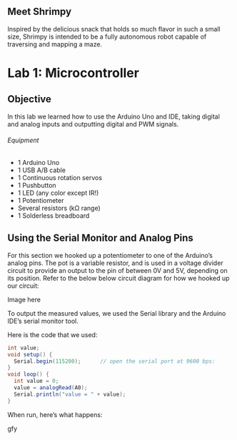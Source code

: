 ## Meet Shrimpy

Inspired by the delicious snack that holds so much flavor in such a small size, Shrimpy is intended to be a fully autonomous robot capable of traversing and mapping a maze.

# Lab 1: Microcontroller
## Objective
In this lab we learned how to use the Arduino Uno and IDE, taking digital and analog inputs and outputting digital and PWM signals.

###### Equipment
* 1 Arduino Uno
* 1 USB A/B cable
* 1 Continuous rotation servos
* 1 Pushbutton
* 1 LED (any color except IR!)
* 1 Potentiometer
* Several resistors (kΩ range)
* 1 Solderless breadboard


## Using the Serial Monitor and Analog Pins
For this section we hooked up a potentiometer to one of the Arduino’s analog pins. The pot is a variable resistor, and is used in a voltage divider circuit to provide an output to the pin of between 0V and 5V, depending on its position. Refer to the below below circuit diagram for how we hooked up our circuit:

Image here

To output the measured values, we used the Serial library and the Arduino IDE’s serial monitor tool.

Here is the code that we used:

```Java
int value;
void setup() {
  Serial.begin(115200);      // open the serial port at 9600 bps:
}
void loop() {
  int value = 0;
  value = analogRead(A0);
  Serial.println("value = " + value);
}
```
When run, here’s what happens:

gfy
